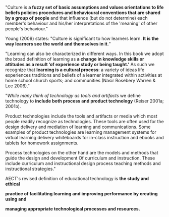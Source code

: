 "Culture is **a fuzzy set of basic assumptions and values orientations to life beliefs policies procedures and behavioural conventions that are shared by a group of people** and that influence (but do not determine) each member's behaviour and his/her interpretations of the 'meaning' of other people's behaviour."

Young (2009) states: "Culture is significant to how learners learn. **It is the way learners see the world and themselves in it.**"

"Learning can also be characterized in different ways. In this book we adopt the broad definition of learning as **a change in knowledge skills or attitudes as a result ‘of experience study or being taught.’** As such we recognize that **learning is a cultural process**: a variety of ideas life experiences traditions and beliefs of a learner integrated within activities at home school church sports; and communities (Nasir Rosebery Warren &amp; Lee 2006)."

"<i>While many think of technology as tools and artifacts</i> we define technology to **include both process and product technology** (Reiser 2001a; 2001b).

Product technologies include the tools and artifacts or media which most people readily recognize as technologies. These tools are often used for the design delivery and mediation of learning and communications. Some examples of product technologies are learning management systems for virtual learning delivery whiteboards for in-class instruction and ebooks and tablets for homework assignments.

Process technologies on the other hand are the models and methods that guide the design and development Of curriculum and instruction. These include curriculum and instructional design process teaching methods and instructional strategies."

AECT's revised definition of educational technology is **the study and ethical**</p>  <p>**practice of facilitating learning and improving performance by creating using and**</p>  <p>**managing appropriate technological processes and resources.** 